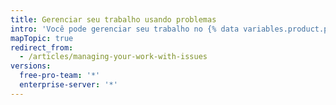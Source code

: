 ```yaml
---
title: Gerenciar seu trabalho usando problemas
intro: 'Você pode gerenciar seu trabalho no {% data variables.product.product_name %} criando problemas para rastrear ideias, melhorias, tarefas ou erros.'
mapTopic: true
redirect_from:
  - /articles/managing-your-work-with-issues
versions:
  free-pro-team: '*'
  enterprise-server: '*'
---
```


